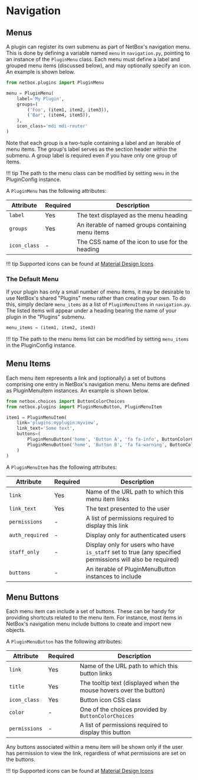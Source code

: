 # Navigation

## Menus

A plugin can register its own submenu as part of NetBox's navigation menu. This is done by defining a variable named `menu` in `navigation.py`, pointing to an instance of the `PluginMenu` class. Each menu must define a label and grouped menu items (discussed below), and may optionally specify an icon. An example is shown below.

```python title="navigation.py"
from netbox.plugins import PluginMenu

menu = PluginMenu(
    label='My Plugin',
    groups=(
        ('Foo', (item1, item2, item3)),
        ('Bar', (item4, item5)),
    ),
    icon_class='mdi mdi-router'
)
```

Note that each group is a two-tuple containing a label and an iterable of menu items. The group's label serves as the section header within the submenu. A group label is required even if you have only one group of items.

!!! tip
    The path to the menu class can be modified by setting `menu` in the PluginConfig instance.

A `PluginMenu` has the following attributes:

| Attribute    | Required | Description                                       |
|--------------|----------|---------------------------------------------------|
| `label`      | Yes      | The text displayed as the menu heading            |
| `groups`     | Yes      | An iterable of named groups containing menu items |
| `icon_class` | -        | The CSS name of the icon to use for the heading   |

!!! tip
    Supported icons can be found at [Material Design Icons](https://materialdesignicons.com/)

### The Default Menu

If your plugin has only a small number of menu items, it may be desirable to use NetBox's shared "Plugins" menu rather than creating your own. To do this, simply declare `menu_items` as a list of `PluginMenuItems` in `navigation.py`. The listed items will appear under a heading bearing the name of your plugin in the "Plugins" submenu.

```python title="navigation.py"
menu_items = (item1, item2, item3)
```

!!! tip
    The path to the menu items list can be modified by setting `menu_items` in the PluginConfig instance.

## Menu Items

Each menu item represents a link and (optionally) a set of buttons comprising one entry in NetBox's navigation menu. Menu items are defined as PluginMenuItem instances. An example is shown below.

```python title="navigation.py"
from netbox.choices import ButtonColorChoices
from netbox.plugins import PluginMenuButton, PluginMenuItem

item1 = PluginMenuItem(
    link='plugins:myplugin:myview',
    link_text='Some text',
    buttons=(
        PluginMenuButton('home', 'Button A', 'fa fa-info', ButtonColorChoices.BLUE),
        PluginMenuButton('home', 'Button B', 'fa fa-warning', ButtonColorChoices.GREEN),
    )
)
```

A `PluginMenuItem` has the following attributes:

| Attribute       | Required | Description                                                                                              |
|-----------------|----------|----------------------------------------------------------------------------------------------------------|
| `link`          | Yes      | Name of the URL path to which this menu item links                                                       |
| `link_text`     | Yes      | The text presented to the user                                                                           |
| `permissions`   | -        | A list of permissions required to display this link                                                      |
| `auth_required` | -        | Display only for authenticated users                                                                     |
| `staff_only`    | -        | Display only for users who have `is_staff` set to true (any specified permissions will also be required) |
| `buttons`       | -        | An iterable of PluginMenuButton instances to include                                                     |

## Menu Buttons

Each menu item can include a set of buttons. These can be handy for providing shortcuts related to the menu item. For instance, most items in NetBox's navigation menu include buttons to create and import new objects.

A `PluginMenuButton` has the following attributes:

| Attribute     | Required | Description                                                        |
|---------------|----------|--------------------------------------------------------------------|
| `link`        | Yes      | Name of the URL path to which this button links                    |
| `title`       | Yes      | The tooltip text (displayed when the mouse hovers over the button) |
| `icon_class`  | Yes      | Button icon CSS class                                              |
| `color`       | -        | One of the choices provided by `ButtonColorChoices`                |
| `permissions` | -        | A list of permissions required to display this button              |

Any buttons associated within a menu item will be shown only if the user has permission to view the link, regardless of what permissions are set on the buttons.

!!! tip
    Supported icons can be found at [Material Design Icons](https://materialdesignicons.com/)
